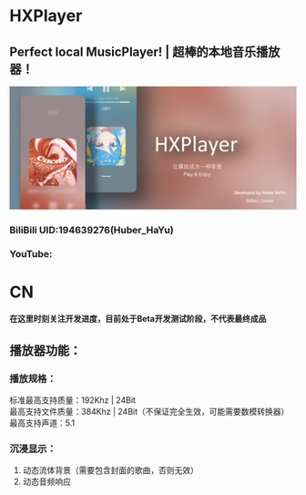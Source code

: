 # HXPlayer
## Perfect local MusicPlayer! | 超棒的本地音乐播放器！<br>
![HX-Player](https://github.com/HuberHaYu/HXPlayer/blob/main/image/banner.jpg)<br>
### BiliBili UID:194639276(Huber_HaYu)
### YouTube:
# CN<br>
#### 在这里时刻关注开发进度，目前处于Beta开发测试阶段，不代表最终成品<br>
## 播放器功能：
### 播放规格：
标准最高支持质量：192Khz | 24Bit<br>
最高支持文件质量：384Khz | 24Bit（不保证完全生效，可能需要数模转换器）<br>
最高支持声道：5.1<br>
### 沉浸显示：
1. 动态流体背景（需要包含封面的歌曲，否则无效）<br>
2. 动态音频响应
